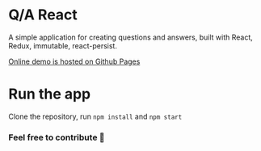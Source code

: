 # Q/A React
A simple application for creating questions and answers, built with React, Redux, immutable, react-persist.

[Online demo is hosted on Github Pages](https://zikosichi.github.io/question-answer/)


# Run the app
Clone the repository, run `npm install` and `npm start`


### Feel free to contribute 🙌

